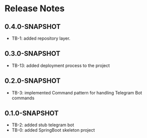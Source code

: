 # Release Notes

## 0.4.0-SNAPSHOT

*   TB-1: added repository layer.

## 0.3.0-SNAPSHOT

*   TB-13: added deployment process to the project

## 0.2.0-SNAPSHOT

*   TB-3: implemented Command pattern for handling Telegram Bot commands

## 0.1.0-SNAPSHOT

*   TB-2: added stub telegram bot
*   TB-0: added SpringBoot skeleton project